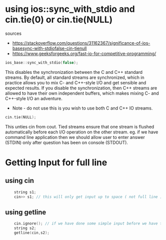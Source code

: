 # using ios::sync_with_stdio and cin.tie(0) or cin.tie(NULL)

sources
 * https://stackoverflow.com/questions/31162367/significance-of-ios-basesync-with-stdiofalse-cin-tienull
 * https://www.geeksforgeeks.org/fast-io-for-competitive-programming/
``` c++
ios_base::sync_with_stdio(false);
```
This disables the synchronization between the C and C++ standard streams. By default, all standard streams are synchronized, which in practice allows you to mix C- and C++-style I/O and get sensible and expected results. If you disable the synchronization, then C++ streams are allowed to have their own independent buffers, which makes mixing C- and C++-style I/O an adventure.

* Note - do not use this is you wish to use both C and C++ IO streams.

```c++
cin.tie(NULL);
```

This unties cin from cout. Tied streams ensure that one stream is flushed automatically before each I/O operation on the other stream.
eg. if we have command line application then we should allow user to enter answer (STDIN) only after question has been on console (STDOUT).

# Getting Input for full line

## using cin
```c++
    string s1;
    cin>> s1; // this will only get input up to space ( not full line ) that's why flush is not required
```

## using getline
```c++
    cin.ignore(); // if we have done some simple input before we have to do this before
    string s2;
    getline(cin,s2); 
```
